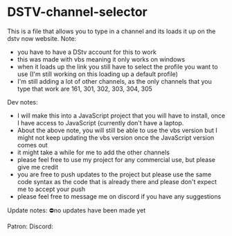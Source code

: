 # DSTV-channel-selector
This is a file that allows you to type in a channel and its loads it up on the dstv now website.
Note:
- you have to have a DStv account for this     to work
- this was made with vbs meaning it only works on windows
- when it loads up the link you still have to select the profile you want to use (I'm still working on this loading up a default profile)
- I'm still adding a lot of other channels, as the only channels that you type that work are 161, 301, 302, 303, 304, 305

Dev notes:
- I will make this into a JavaScript project that you will have to install, once I have access to JavaScript (currently don't have a laptop.
- About the above note, you will still be able to use the vbs version but I might not keep updating the vbs version once the JavaScript version comes out
- it might take a while for me to add the other channels
- please feel free to use my project for any commercial use, but please give me credit
- you are free to push updates to the project but please use the same code syntax as the code that is already there and please don't expect me to accept your push
- please feel free to message me on discord if  you have any suggestions 

Update notes:
⛔no updates have been made yet

Patron: 
Discord:
